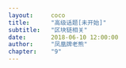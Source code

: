 ```yaml
---
layout: 	coco
title: 		"高级话题[未开始]"
subtitle: 	"区块链相关"
date: 		2018-06-10 12:00:00
author: 	"凤凰牌老熊"
chapter:	"9"
---  
```


